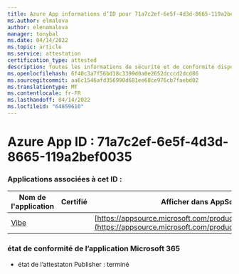 ```yaml
---
title: Azure App informations d’ID pour 71a7c2ef-6e5f-4d3d-8665-119a2bef0035
ms.author: elmalova
author: elenamalova
manager: tonybal
ms.date: 04/14/2022
ms.topic: article
ms.service: attestation
certification_type: attested
description: Toutes les informations de sécurité et de conformité disponibles pour 71a7c2ef-6e5f-4d3d-8665-119a2bef0035.
ms.openlocfilehash: 6f40c3a7f56bd18c3399d0a0e2652dcccd2dcd86
ms.sourcegitcommit: aa6c1546afd356990d681ee68ce976cb7faebd02
ms.translationtype: MT
ms.contentlocale: fr-FR
ms.lasthandoff: 04/14/2022
ms.locfileid: "64859610"
---
```

# <a name="azure-app-id-71a7c2ef-6e5f-4d3d-8665-119a2bef0035"></a>Azure App ID : 71a7c2ef-6e5f-4d3d-8665-119a2bef0035


### <a name="apps-associated-with-this-id"></a>Applications associées à cet ID :
| **Nom de l'application** | **Certifié** | **Afficher dans AppSource** |
|--------------|---------------|-----------------------|
| [Vibe](../forward/WA200001721.md) |  | [https://appsource.microsoft.com/product/office/WA200001721](https://appsource.microsoft.com/product/office/WA200001721) |

### <a name="microsoft-365-app-compliance-status"></a>état de conformité de l’application Microsoft 365
- état de l’attestaton Publisher : terminé
